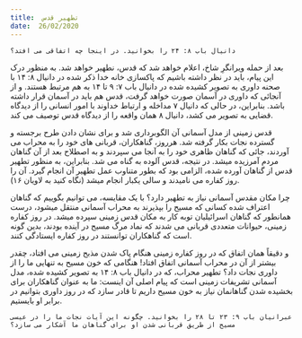 ```yaml
---
title:  تطهیر قدس
date:  26/02/2020
---
```


`دانیال باب ۸: ۲۴ را بخوانید. در اینجا چه اتفاقی می افتد؟`

بعد از حمله ویرانگرِ شاخ، اعلام خواهد شد که قدس، نطهیر خواهد شد. به منظور درک این پیام، باید در نظر داشته باشیم که پاکسازی خانه خدا ذکر شده در دانیال ۸: ۱۴ با صحنه داوری به تصویر کشیده شده در دانیال باب ۷: ۹ تا ۱۴ به هم مرتبط هستند. و از آنجائی که داوری در آسمان صورت خواهد گرفت، قدس هم باید در آسمان قرار داشته باشد. بنابراین، در حالی که دانیال ۷ مداخله و ارتباط خداوند با امور انسانی را از دیدگاه قضایی به تصویر می کشد، دانیال ۸ همان واقعه را از دیدگاه قدس توصیف می کند.

قدس زمینی از مدل آسمانی آن الگوبرداری شد و برای نشان دادن طرح برجسته و گسترده نجات بکار گرفته شد. هرروز، گناهکاران، قربانی های خود را به محراب می آوردند، جائی که گناهان ظاهری خود را به آنجا می سپردند و به اصطلاح بعد از آن گناهان مردم آمرزیده میشد. در نتیجه، قدس آلوده به گناه می شد. بنابراین، به منظور تطهیر قدس از گناهان آورده شده، الزامی بود  که بطور متناوب عمل تطهیر آن انجام گیرد. آن را روز کفاره می نامیدند و سالی یکبار انجام میشد (نگاه کنید به لاویان ۱۶).

چرا مکان مقدس آسمانی نیاز به تطهیر دارد؟ با یک مقایسه، می توانیم بگوییم که گناهان اعتراف شده کسانی که مسیح را بپذیرند به محراب آسمانی منتقل میشود، درست همانطور که گناهان اسرائیلیان توبه کار به مکان قدس زمینی سپرده میشد. در روز کفاره زمینی، حیوانات متعددی قربانی می شدند که نماد مرگ مسیح در آینده بودند، بدین گونه است که گناهکاران توانستند در روز کفاره ایستادگی کنند.

و دقیقاً همان اتفاق که در روز کفاره زمینی هنگام پاک شدن مذبح زمینی می افتاد، چقدر بیشتر از آن در محراب آسمانی اتفاق افتاد! هنگامی که خون مسیح به تنهایی ما را از داوری نجات داد؟ تطهیر محراب، که در دانیال باب ۸: ۱۴ به تصویر کشیده شده، مدل آسمانی تشریفات زمینی است که پیام اصلی آن اینست: ما به عنوان گناهکاران برای بخشیده شدن گناهانمان نیاز به خون مسیح داریم تا قادر سازد که در روز داوری بتوانیم در برابر او بایستیم.

`عبرانیان باب ۹: ۲۳ تا ۲۸ را بخوانید. چگونه این آیات نجات ما را در عیسی مسیح از طریق قربانی شدن او برای گناهان ما آشکار می سازد؟`